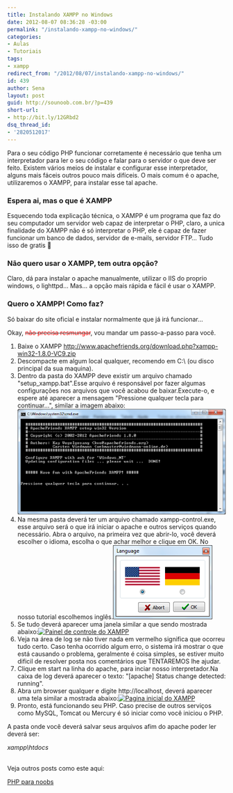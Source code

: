 ```yaml
---
title: Instalando XAMPP no Windows
date: 2012-08-07 08:36:28 -03:00
permalink: "/instalando-xampp-no-windows/"
categories:
- Aulas
- Tutoriais
tags:
- xampp
redirect_from: "/2012/08/07/instalando-xampp-no-windows/"
id: 439
author: Sena
layout: post
guid: http://sounoob.com.br/?p=439
short-url:
- http://bit.ly/12GRbd2
dsq_thread_id:
- '2820512017'
---
```


Para o seu código PHP funcionar corretamente é necessário que tenha um interpretador para ler o seu código e falar para o servidor o que deve ser feito. Existem vários meios de instalar e configurar esse interpretador, alguns mais fáceis outros pouco mais difíceis. O mais comum é o apache, utilizaremos o XAMPP, para instalar esse tal apache.<!--more-->

### Espera ai, mas o que é XAMPP

Esquecendo toda explicação técnica, o XAMPP é um programa que faz do seu computador um servidor web capaz de interpretar o PHP, claro, a unica finalidade do XAMPP não é só interpretar o PHP, ele é capaz de fazer funcionar um banco de dados, servidor de e-mails, servidor FTP… Tudo isso de gratis 🙂

### Não quero usar o XAMPP, tem outra opção?

Claro, dá para instalar o apache manualmente, utilizar o IIS do proprio windows, o lighttpd… Mas… a opção mais rápida e fácil é usar o XAMPP.

### Quero o XAMPP! Como faz?

Só baixar do site oficial e instalar normalmente que já irá funcionar…

Okay, <del><span style="color: #ff0000;">não precisa resmungar</span></del>, vou mandar um passo-a-passo para você.

  1. Baixe o XAMPP <a title="XAMPP versão 1.8 para windows" href="http://www.apachefriends.org/download.php?xampp-win32-1.8.0-VC9.zip" target="_blank">http://www.apachefriends.org/download.php?xampp-win32-1.8.0-VC9.zip</a>
  2. Descompacte em algum local qualquer, recomendo em C:\ (ou disco principal da sua maquina).
  3. Dentro da pasta do XAMPP deve existir um arquivo chamado "setup_xampp.bat".Esse arquivo é responsável por fazer algumas configurações nos arquivos que você acabou de baixar.Execute-o, e espere até aparecer a mensagem "Pressione qualquer tecla para continuar…", similar a imagem abaixo:<img class="aligncenter  wp-image-441" title="setup_xampp.bat" alt="Print do arquivo setup_xampp.bat" src="/assets/uploads/2012/08/setup_xampp.bat_.png" />
  4. Na mesma pasta deverá ter um arquivo chamado xampp-control.exe, esse arquivo será o que irá iniciar o apache e outros serviços quando necessário. Abra o arquivo, na primeira vez que abrir-lo, você deverá escolher o idioma, escolha o que achar melhor e clique em OK. No nosso tutorial escolhemos inglês.[<img class="aligncenter size-full wp-image-442" title="xampp_language" alt="Escolhendo o idioma do XAMPP" src="/assets/uploads/2012/08/xampp_language.png" />](/assets/uploads/2012/08/xampp_language.png)
  5. Se tudo deverá aparecer uma janela similar a que sendo mostrada abaixo:[<img class=" wp-image-443 aligncenter" title="xampp-control.exe" alt="Painel de controle do XAMPP" src="/assets/uploads/2012/08/xampp-control.exe.png" srcset="/assets/uploads/2012/08/xampp-control.exe.png 720w, /assets/uploads/2012/08/xampp-control.exe-300x189.png 300w" sizes="(max-width: 720px) 100vw, 720px" />](/assets/uploads/2012/08/xampp-control.exe.png)
  6. Veja na área de log se não tiver nada em vermelho significa que ocorreu tudo certo. Caso tenha ocorrido algum erro, o sistema irá mostrar o que está causando o problema, geralmente é coisa simples, se estiver muito dificil de resolver posta nos comentários que TENTAREMOS lhe ajudar.
  7. Clique em start na linha do apache, para inciar nosso interpretador.Na caixa de log deverá aparecer o texto: "[apache] Status change detected: running".
  8. Abra um browser qualquer e digite http://localhost, deverá aparecer uma tela similar a mostrada abaixo:[<img class="aligncenter size-full wp-image-444" title="xamp_home_page" alt="Pagina inicial do XAMPP" src="/assets/uploads/2012/08/xamp_home_page.png" srcset="/assets/uploads/2012/08/xamp_home_page.png 800w, /assets/uploads/2012/08/xamp_home_page-300x199.png 300w" sizes="(max-width: 800px) 100vw, 800px" />](/assets/uploads/2012/08/xamp_home_page.png)
  9. Pronto, está funcionando seu PHP. Caso precise de outros serviços como MySQL, Tomcat ou Mercury é só iniciar como você iniciou o PHP.

A pasta onde você deverá salvar seus arquivos afim do apache poder ler deverá ser:

<address>
  xampp\htdocs
</address>

<address>
   
</address>

Veja outros posts como este aqui:
  
[PHP para noobs](/php-para-noobs/ "PHP para Noobs")